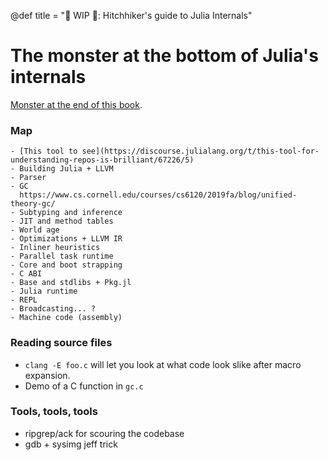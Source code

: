 @def title = "🚧 WIP 🚧: Hitchhiker's guide to Julia Internals"

# The monster at the bottom of Julia's internals

[Monster at the end of this book](https://www.youtube.com/watch?v=r3947-T_hHw).

### Map

    - [This tool to see](https://discourse.julialang.org/t/this-tool-for-understanding-repos-is-brilliant/67226/5)
    - Building Julia + LLVM
    - Parser
    - GC
      https://www.cs.cornell.edu/courses/cs6120/2019fa/blog/unified-theory-gc/
    - Subtyping and inference
    - JIT and method tables
    - World age
    - Optimizations + LLVM IR
    - Inliner heuristics
    - Parallel task runtime
    - Core and boot strapping
    - C ABI
    - Base and stdlibs + Pkg.jl
    - Julia runtime
    - REPL
    - Broadcasting... ?
    - Machine code (assembly)
    
### Reading source files
- `clang -E foo.c` will let you look at what code look slike after macro expansion.
- Demo of a C function in `gc.c`

### Tools, tools, tools
- ripgrep/ack for scouring the codebase
- gdb + sysimg jeff trick

